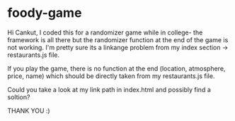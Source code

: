 # foody-game

Hi Cankut, I coded this for a randomizer game while in college- the framework is all there but the randomizer function at the end of the game is not working. I'm pretty sure its a linkange problem from my index <head> section -> restaurants.js file. 
  
  If you play the game, there is no function at the end (location, atmosphere, price, name) which should be directly taken from my restaurants.js file.
  
  Could you take a look at my link path in index.html and possibly find a soltion?
  
  THANK YOU :)
